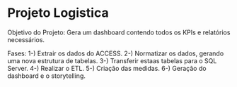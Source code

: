 # Projeto Logistica

Objetivo do Projeto: Gera um dashboard contendo todos os KPIs e relatórios necessários.

Fases: 
1-) Extrair os dados do ACCESS.
2-) Normatizar os dados, gerando uma nova estrutura de tabelas.
3-) Transferir estaas tabelas para o SQL Server.
4-) Realizar o ETL.
5-) Criação das medidas.
6-) Geração do dashboard e o storytelling.